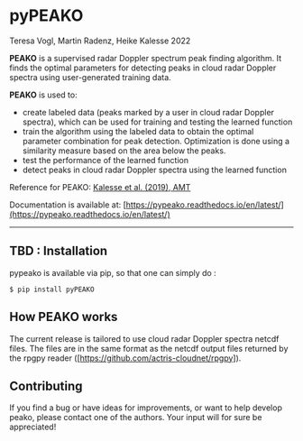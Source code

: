 # pyPEAKO
Teresa Vogl, Martin Radenz, Heike Kalesse 2022

**PEAKO** is a supervised radar Doppler spectrum peak finding algorithm. It finds the optimal 
parameters for detecting peaks in cloud radar Doppler spectra using user-generated training data. 


**PEAKO** is used to: 
- create labeled data (peaks marked by a user in cloud radar Doppler spectra), which can be used for training and testing the learned function
- train the algorithm using the labeled data to obtain the optimal parameter combination for peak detection. Optimization is done using a similarity measure based on the area below the peaks.
- test the performance of the learned function
- detect peaks in cloud radar Doppler spectra using the learned function


Reference for PEAKO: [Kalesse et al. (2019), AMT](https://www.atmos-meas-tech.net/12/4591/2019/)

Documentation is available at: [https://pypeako.readthedocs.io/en/latest/](https://pypeako.readthedocs.io/en/latest/)

-------------------

## TBD : Installation
pypeako is available via pip, so that one can simply do :
``` 
$ pip install pyPEAKO
```

## How PEAKO works
The current release is tailored to use cloud radar Doppler spectra netcdf files. The files are in the same format as the 
netcdf output files returned by the rpgpy reader ([https://github.com/actris-cloudnet/rpgpy]). 

## Contributing
If you find a bug or have ideas for improvements, or want to help develop peako, please contact one of the authors. Your
 input will for sure be appreciated! 

